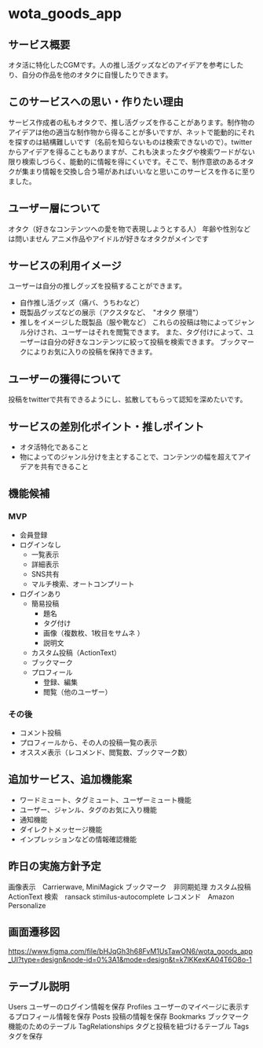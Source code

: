 # wota_goods_app
## サービス概要
オタ活に特化したCGMです。人の推し活グッズなどのアイデアを参考にしたり、自分の作品を他のオタクに自慢したりできます。

## このサービスへの思い・作りたい理由
サービス作成者の私もオタクで、推し活グッズを作ることがあります。制作物のアイデアは他の適当な制作物から得ることが多いですが、ネットで能動的にそれを探すのは結構難しいです（名前を知らないものは検索できないので）。twitterからアイデアを得ることもありますが、これも決まったタグや検索ワードがない限り検索しづらく、能動的に情報を得にくいです。そこで、制作意欲のあるオタクが集まり情報を交換し合う場があればいいなと思いこのサービスを作るに至りました。

## ユーザー層について
オタク（好きなコンテンツへの愛を物で表現しようとする人）
年齢や性別などは問いません
アニメ作品やアイドルが好きなオタクがメインです

## サービスの利用イメージ
ユーザーは自分の推しグッズを投稿することができます。
- 自作推し活グッズ（痛バ、うちわなど）
- 既製品グッズなどの展示（アクスタなど、　"オタク 祭壇"）
- 推しをイメージした既製品（服や靴など）
これらの投稿は物によってジャンル分けされ、ユーザーはそれを閲覧できます。
また、タグ付けによって、ユーザーは自分の好きなコンテンツに絞って投稿を検索できます。
ブックマークによりお気に入りの投稿を保持できます。

## ユーザーの獲得について
投稿をtwitterで共有できるようにし、拡散してもらって認知を深めたいです。

## サービスの差別化ポイント・推しポイント
- オタ活特化であること
- 物によってのジャンル分けを主とすることで、コンテンツの幅を超えてアイデアを共有できること

## 機能候補
### MVP
- 会員登録
- ログインなし
  - 一覧表示
  - 詳細表示
  - SNS共有
  - マルチ検索、オートコンプリート
- ログインあり
  - 簡易投稿
    - 題名
    - タグ付け
    - 画像（複数枚、1枚目をサムネ ）
    - 説明文
  - カスタム投稿（ActionText）
  - ブックマーク
  - プロフィール
    - 登録、編集
    - 閲覧（他のユーザー）

### その後
- コメント投稿
- プロフィールから、その人の投稿一覧の表示
- オススメ表示（レコメンド、閲覧数、ブックマーク数）

## 追加サービス、追加機能案
- ワードミュート、タグミュート、ユーザーミュート機能
- ユーザー、ジャンル、タグのお気に入り機能
- 通知機能
- ダイレクトメッセージ機能
- インプレッションなどの情報確認機能

## 昨日の実施方針予定
画像表示　Carrierwave, MiniMagick
ブックマーク　非同期処理
カスタム投稿　ActionText
検索　ransack stimilus-autocomplete
レコメンド　Amazon Personalize

## 画面遷移図
https://www.figma.com/file/bHJqGh3h68FvM1UsTawON6/wota_goods_app_UI?type=design&node-id=0%3A1&mode=design&t=k7lKKexKA04T6O8o-1

## テーブル説明
Users                   ユーザーのログイン情報を保存
Profiles                ユーザーのマイページに表示するプロフィール情報を保存
Posts                   投稿の情報を保存
Bookmarks               ブックマーク機能のためのテーブル
TagRelationships        タグと投稿を紐づけるテーブル
Tags                    タグを保存

